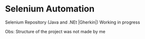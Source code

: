 # Selenium Automation
Selenium Repository (Java and .NEt |Gherkin|)
Working in progress

Obs: Structure of the project was not made by me
